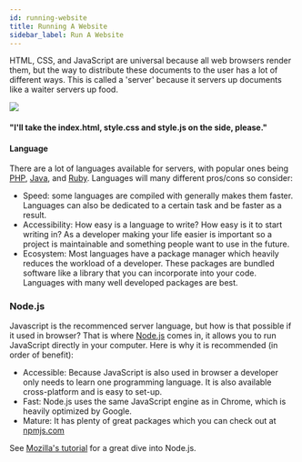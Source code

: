 ```yaml
---
id: running-website
title: Running A Website 
sidebar_label: Run A Website
---
```

HTML, CSS, and JavaScript are universal because all web browsers render them, but the way to distribute these documents to the user has a lot of different ways. This is called a 'server' because it servers up documents like a waiter servers up food. 

![](/img/waiter.jpg)
#### "I'll take the index.html, style.css and style.js on the side, please."

#### Language
There are a lot of languages available for servers, with popular ones being [PHP](http://www.php.net/), [Java](https://spring.io/), and [Ruby](https://rubyonrails.org/).
Languages will many different pros/cons so consider:
- Speed: some languages are compiled with generally makes them faster. Languages can also be dedicated to a certain task and be faster as a result.
- Accessibility: How easy is a language to write? How easy is it to start writing in? As a developer making your life easier is important so a project is maintainable and something people want to use in the future.
- Ecosystem: Most languages have a package manager which heavily reduces the workload of a developer. These packages are bundled software like a library that you can incorporate into your code. Languages with many well developed packages are best.

### Node.js
Javascript is the recommenced server language, but how is that possible if it used in browser? That is where [Node.js](https://nodejs.org/en/about/) comes in, it allows you to run JavaScript directly in your computer. Here is why it is recommended (in order of benefit):
- Accessible: Because JavaScript is also used in browser a developer only needs to learn one programming language. It is also available cross-platform and is easy to set-up.
- Fast: Node.js uses the same JavaScript engine as in Chrome, which is heavily optimized by Google.
- Mature: It has plenty of great packages which you can check out at [npmjs.com](https://www.npmjs.com/)

See [Mozilla's tutorial](https://developer.mozilla.org/en-US/docs/Learn/Server-side/Express_Nodejs/Introduction) for a great dive into Node.js.  